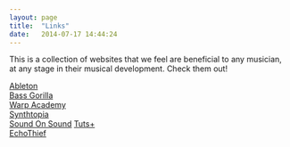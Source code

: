 ```yaml
---
layout: page
title:  "Links"
date:   2014-07-17 14:44:24
---
```


This is a collection of websites that we feel are beneficial to any musician, at any stage in their musical development. Check them out!

[Ableton](http://www.ableton.com)<br>
[Bass Gorilla](http://www.bassgorilla.com)<br>
[Warp Academy](http://www.warpacademy.com)<br>
[Synthtopia](http://www.synthtopia.com/)<br>
[Sound On Sound](http://www.soundonsound.com/)
[Tuts+](http://music.tutsplus.com/)  
[EchoThief](http://www.echothief.com/)